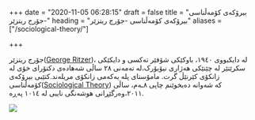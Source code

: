 +++
date = "2020-11-05 06:28:15"
draft = false
title = "بیرۆکەی کۆمەڵناسی -جۆرج ریتزێر"
heading = "بیرۆکەی کۆمەڵناسی -جۆرج ریتزێر"
aliases = ["/sociological-theory/"]

+++

جۆرج ریتزێر([George Ritzer](https://en.wikipedia.org/wiki/George_Ritzer))، لە دایکبووی ١٩٤٠،  باوکێکی شۆفێر تەکسی و دایکێکی سکرێتێر لە چێنێکی هەژاری نیۆیۆرک،لە تەمەنی ٢٨ ساڵی شەهادەی دکتۆرای خۆی لە زانکۆی کێرنێڵ گرت. مامۆستای پلە یەکەمی زانکۆی مریلەند.کتێبی بیرۆکەی کۆمەڵناسی([Sociological Theory](https://www.amazon.com/George-Ritzer-Sociological-Theory-Eighth/dp/B004HMAID6)) کە شەوانە دەیخوێنم چاپی ٨ـەم، ساڵی ٢٠١١،وەرگێڕانی هوشەنگی نایبی لە ١٠١٤ پەڕە.

![](/book/img/003.jpg)